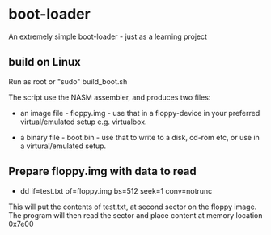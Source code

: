 # boot-loader
An extremely simple boot-loader - just as a learning project


## build on Linux

Run as root or "sudo" build_boot.sh

The script use the NASM assembler, and produces two files:

* an image file - floppy.img - use that in a floppy-device in your preferred virtual/emulated setup e.g. virtualbox.

* a binary file - boot.bin - use that to write to a disk, cd-rom etc, or use in a virtural/emulated setup.

## Prepare floppy.img with data to read 

* dd if=test.txt of=floppy.img bs=512 seek=1 conv=notrunc

This will put the contents of test.txt, at second sector on the floppy image. The program will then read the sector
and place content at memory location 0x7e00

